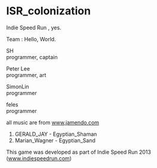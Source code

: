 ISR_colonization
================

Indie Speed Run , yes.


Team : Hello, World.
 
 
SH  
programmer, captain
 
Peter Lee  
programmer, art
 
SimonLin  
programmer

feles  
programmer

all music are from www.jamendo.com
1. GERALD_JAY - Egyptian_Shaman 
2. Marian_Wagner - Egyptian_Sand

This game was developed as part 
of Indie Speed Run 2013 
(www.indiespeedrun.com)
